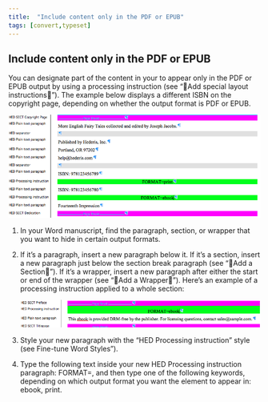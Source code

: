 ```yaml
---
title:  "Include content only in the PDF or EPUB"
tags: [convert,typeset]
---
```


<section data-type="chapter" class="hsecchapter" data-hederis-type="hsecchapter" id="include-custom-content" data-pi-attrs="id: include-custom-content; data-tags: convert,typeset;" role="doc-chapter" data-tags="convert,typeset" data-author-name=" " data-book-title=" " title="Include content only in the PDF or EPUB"><h1 data-hederis-type="hblkchaptitle" class="hblkchaptitle" id="pDV4aUOxn">Include content only in the PDF or EPUB</h1><p class="hblkp" data-hederis-type="hblkp" id="pVzUlsxRV">You can designate part of the content in your to appear only in the PDF or EPUB output by using a processing instruction (see &#8220;Add special layout instructions&#8221;). The example below displays a different ISBN on the copyright page, depending on whether the output format is PDF or EPUB.</p><img data-hederis-type="hblkimg" class="hblkimg" id="pyzfDQ4cE" src="/images/customcontent1.png" data-img-src="customcontent1.png"/><ol class="hwprnumlist" data-hederis-type="hwprnumlist" id="py7Di8Xnz"><li class="hblkoli" data-hederis-type="hblkoli" id="licbK0rgy6"><p class="hblkoli" data-hederis-type="hblklip" id="pZsVvbuMx">In your Word manuscript, find the paragraph, section, or wrapper that you want to hide in certain output formats.</p></li><li class="hblkoli" data-hederis-type="hblkoli" id="lizp8UMp7o"><p class="hblkoli" data-hederis-type="hblklip" id="pNdoRqJd0">If it&#8217;s a paragraph, insert a new paragraph below it. If it&#8217;s a section, insert a new paragraph just below the section break paragraph (see &#8220;Add a Section&#8221;). If it&#8217;s a wrapper, insert a new paragraph after either the start or end of the wrapper (see &#8220;Add a Wrapper&#8221;). Here&#8217;s an example of a processing instruction applied to a whole section:</p><img data-hederis-type="hblkimg" class="hblkimg" id="pU9hPaniL" src="/images/customcontent2.png" data-img-src="customcontent2.png"/></li><li class="hblkoli" data-hederis-type="hblkoli" id="liTqvPx2jq"><p class="hblkoli" data-hederis-type="hblklip" id="phhxv1Nnp">Style your new paragraph with the &#8220;HED Processing instruction&#8221; style (see Fine-tune Word Styles&#8221;).</p></li><li class="hblkoli" data-hederis-type="hblkoli" id="liabN04gWU"><p class="hblkoli" data-hederis-type="hblklip" id="pfi6e7WNR">Type the following text inside your new HED Processing instruction paragraph: FORMAT=, and then type one of the following keywords, depending on which output format you want the element to appear in: ebook, print.</p></li></ol></section>
